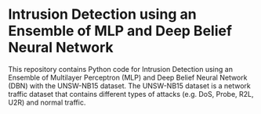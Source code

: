 # Intrusion Detection using an Ensemble of MLP and Deep Belief Neural Network

This repository contains Python code for Intrusion Detection using an Ensemble of Multilayer Perceptron (MLP) and Deep Belief Neural Network (DBN) with the UNSW-NB15 dataset. The UNSW-NB15 dataset is a network traffic dataset that contains different types of attacks (e.g. DoS, Probe, R2L, U2R) and normal traffic.

